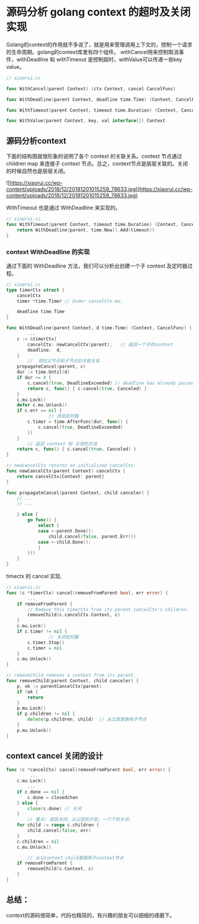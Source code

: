 # 源码分析 golang context 的超时及关闭实现

Golang的context的作用就不多说了，就是用来管理调用上下文的，控制一个请求的生命周期。golang的context库里有四个组件。 withCancel用来控制取消事件，withDeadline 和 withTimeout 是控制超时，withValue可以传递一些key value。 

```go
// xiaorui.cc

func WithCancel(parent Context) (ctx Context, cancel CancelFunc)

func WithDeadline(parent Context, deadline time.Time) (Context, CancelFunc)

func WithTimeout(parent Context, timeout time.Duration) (Context, CancelFunc)

func WithValue(parent Context, key, val interface{}) Context
```

## 源码分析context

下面的结构图就很形象的说明了各个 context 的关联关系。context 节点通过 children map 来连接子 context 节点。总之，context节点是层层关联的。关闭的时候自然也是层层关闭。

![https://xiaorui.cc/wp-content/uploads/2018/12/20181201015259_78633.jpg](https://xiaorui.cc/wp-content/uploads/2018/12/20181201015259_78633.jpg)

WithTimeout 也是通过 WithDeadline 来实现的。

```go
// xiaorui.cc
func WithTimeout(parent Context, timeout time.Duration) (Context, CancelFunc) {
	return WithDeadline(parent, time.Now().Add(timeout))
}
```

### context WithDeadline 的实现

通过下面的 WithDeadline 方法，我们可以分析出创建一个子 context 及定时器过程。

```go
// xiaorui.cc
type timerCtx struct {
	cancelCtx
	timer *time.Timer // Under cancelCtx.mu.

	deadline time.Time
}

func WithDeadline(parent Context, d time.Time) (Context, CancelFunc) {
        ...
	c := &timerCtx{
		cancelCtx: newCancelCtx(parent),   // 返回一个子的context
		deadline:  d,
	}
        //  添加父节点和子节点的关联关系
	propagateCancel(parent, c)
	dur := time.Until(d)
	if dur <= 0 {
		c.cancel(true, DeadlineExceeded) // deadline has already passed
		return c, func() { c.cancel(true, Canceled) }
	}
	c.mu.Lock()
	defer c.mu.Unlock()
	if c.err == nil {
                // 添加定时器
		c.timer = time.AfterFunc(dur, func() {
			c.cancel(true, DeadlineExceeded)
		})
	}
        // 返回 context 和 关闭的方法
	return c, func() { c.cancel(true, Canceled) }
}

// newCancelCtx returns an initialized cancelCtx.
func newCancelCtx(parent Context) cancelCtx {
	return cancelCtx{Context: parent}
}

func propagateCancel(parent Context, child canceler) {
	// ...
	// ...

	} else {
		go func() {
			select {
			case <-parent.Done():
				child.cancel(false, parent.Err())
			case <-child.Done():
			}
		}()
	}
}
```

timectx 的 cancel 实现.

```go
// xiaorui.cc
func (c *timerCtx) cancel(removeFromParent bool, err error) {
        ...
	if removeFromParent {
		// Remove this timerCtx from its parent cancelCtx's children.
		removeChild(c.cancelCtx.Context, c)
	}
	c.mu.Lock()
	if c.timer != nil {
                // 关闭定时器
		c.timer.Stop()
		c.timer = nil
	}
	c.mu.Unlock()
}

// removeChild removes a context from its parent.
func removeChild(parent Context, child canceler) {
	p, ok := parentCancelCtx(parent)
	if !ok {
		return
	}
	p.mu.Lock()
	if p.children != nil {
		delete(p.children, child)  // 从父层里删除子节点
	}
	p.mu.Unlock()
}
```

## context cancel 关闭的设计

```go
func (c *cancelCtx) cancel(removeFromParent bool, err error) {
         ...
	c.mu.Lock()
        ...
	if c.done == nil {
		c.done = closedchan
	} else {
		close(c.done) // 关闭
	}
        // 重点: 层层关闭，从父层到子层，一个个的关闭.
	for child := range c.children {
		child.cancel(false, err)
	}
	c.children = nil
	c.mu.Unlock()

        // 从父context child里删除子context节点
	if removeFromParent {
		removeChild(c.Context, c)
	}
}
```

## 总结：

context的源码很简单，代码也精简的，有兴趣的朋友可以细细的琢磨下。